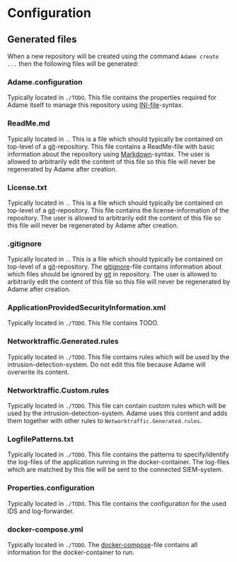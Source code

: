 # Configuration

## Generated files

When a new repository will be created using the command `Adame create ...` then the following files will be generated:

### Adame.configuration

Typically located in `./TODO`.
This file contains the properties required for Adame itself to manage this repository using [INI-file](https://en.wikipedia.org/wiki/INI_file)-syntax.

### ReadMe.md

Typically located in `.`.
This is a file which should typically be contained on top-level of a [git](https://git-scm.com/)-repository.
This file contains a ReadMe-file with basic information about the repository using [Markdown](https://en.wikipedia.org/wiki/Markdown)-syntax. The user is allowed to arbitrarily edit the content of this file so this file will never be regenerated by Adame after creation.

### License.txt

Typically located in `.`.
This is a file which should typically be contained on top-level of a [git](https://git-scm.com/)-repository.
This file contains the license-information of the repository. The user is allowed to arbitrarily edit the content of this file so this file will never be regenerated by Adame after creation.

### .gitignore

Typically located in `.`.
This is a file which should typically be contained on top-level of a [git](https://git-scm.com/)-repository.
The [gitignore](https://git-scm.com/docs/gitignore)-file contains information about which files should be ignored by [git](https://git-scm.com/) in repository. The user is allowed to arbitrarily edit the content of this file so this file will never be regenerated by Adame after creation.

### ApplicationProvidedSecurityInformation.xml

Typically located in `./TODO`.
This file contains TODO.

### Networktraffic.Generated.rules

Typically located in `./TODO`.
This file contains rules which will be used by the intrusion-detection-system.
Do not edit this file because Adame will overwrite its content.

### Networktraffic.Custom.rules

Typically located in `./TODO`.
This file can contain custom rules which will be used by the intrusion-detection-system. Adame uses this content and adds them together with other rules to `Networktraffic.Generated.rules`.

### LogfilePatterns.txt

Typically located in `./TODO`.
This file contains the patterns to specify/identify the log-files of the application running in the docker-container. The log-files which are matched by this file will be sent to the connected SIEM-system.

### Properties.configuration

Typically located in `./TODO`.
This file contains the configuration for the used IDS and log-forwarder.

### docker-compose.yml

Typically located in `./TODO`.
The [docker-compose](https://docs.docker.com/compose)-file contains all information for the docker-container to run.
